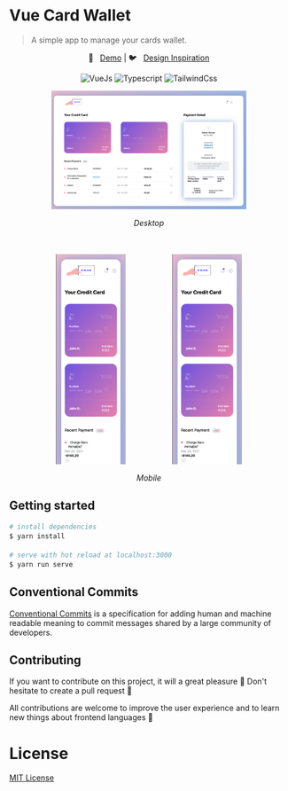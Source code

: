 # Vue Card Wallet

> A simple app to manage your cards wallet.

<p align="center">
  👀 &nbsp;
  <a href="https://vue-card-wallet-h28cd9iji-geminii.vercel.app/" target="_blank">Demo</a> | 🐦 &nbsp; 
  <a href="https://www.figmacrush.com/figma-payment-page-template-free/">Design Inspiration</a>
</p>
<p align="center">
  <img src="https://img.shields.io/badge/Vue.js-35495E?style=for-the-badge&logo=vue.js&logoColor=4FC08D" alt="VueJs" />
  <img src="https://img.shields.io/badge/TypeScript-007ACC?style=for-the-badge&logo=typescript&logoColor=white" alt="Typescript" />
  <img src="https://img.shields.io/badge/Tailwind_CSS-38B2AC?style=for-the-badge&logo=tailwind-css&logoColor=white" alt="TailwindCss" />
</p>

<div style="display: flex; flex-direction: column; align-items: center;">
  <img src="./screenshots/desktop.png" width="70%" height="50%" />
  <span style="display: block; margin-top: 1rem; font-style: italic;">Desktop</span>
</div>

<div style="display: flex; flex-direction: column; align-items: center; margin-top: 3rem;">
  <div style="display: flex; justify-content: space-evenly;">
    <img src="./screenshots/mobile-top.png" width="25%" />
    <img src="./screenshots/mobile-top.png" width="25%" />
  </div>
  <span style="display: block; margin-top: 1rem; font-style: italic;">Mobile</span>
</div>

## Getting started

```bash
# install dependencies
$ yarn install

# serve with hot reload at localhost:3000
$ yarn run serve
```

## Conventional Commits

[Conventional Commits](https://www.conventionalcommits.org) is a specification for adding human and machine readable meaning to commit messages shared by a large community of developers.

## Contributing

If you want to contribute on this project, it will a great pleasure 🚀 Don't hesitate to create a pull request 🤩

All contributions are welcome to improve the user experience and to learn new things about frontend languages 💖

# License

[MIT License](./LICENSE)
